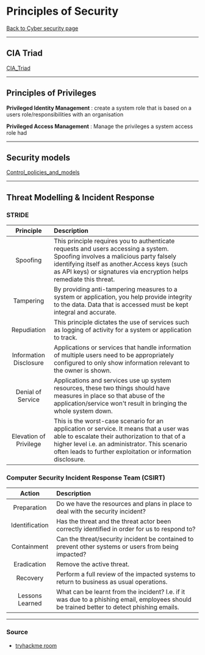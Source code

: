 # Principles of Security
[Back to Cyber security page](./index.md)

---

## CIA Triad
[CIA_Triad](CIA_Triad.md)

---

##  Principles of Privileges
**Privileged Identity Management** : create a system role that is based on a users role/responsibilities with an organisation

**Privileged Access Management** : Manage the privileges a system access role had

---

## Security models
[Control_policies_and_models](Control_policies_and_models.md)

---

## Threat Modelling & Incident Response
 ### **STRIDE** 
|Principle|Description|
|:-:|:-|
|Spoofing|This principle requires you to authenticate requests and users accessing a system. Spoofing involves a malicious party falsely identifying itself as another.Access keys (such as API keys) or signatures via encryption helps remediate this threat.|
|Tampering	|By providing anti-tampering measures to a system or application, you help provide integrity to the data. Data that is accessed must be kept integral and accurate.|
|Repudiation|This principle dictates the use of services such as logging of activity for a system or application to track.|
|Information Disclosure|Applications or services that handle information of multiple users need to be appropriately configured to only show information relevant to the owner is shown.|
|Denial of Service|Applications and services use up system resources, these two things should have measures in place so that abuse of the application/service won't result in bringing the whole system down.|
|Elevation of Privilege|This is the worst-case scenario for an application or service. It means that a user was able to escalate their authorization to that of a higher level i.e. an administrator. This scenario often leads to further exploitation or information disclosure.|


### Computer Security Incident Response Team (CSIRT)

|Action|Description|
|:-:|:-|
|Preparation|Do we have the resources and plans in place to deal with the security incident?|
|Identification|Has the threat and the threat actor been correctly identified in order for us to respond to?|
|Containment|Can the threat/security incident be contained to prevent other systems or users from being impacted?|
|Eradication|Remove the active threat.|
|Recovery |Perform a full review of the impacted systems to return to business as usual operations.|
|Lessons Learned|What can be learnt from the incident? I.e. if it was due to a phishing email, employees should be trained better to detect phishing emails.|

---

### Source
- [tryhackme room](https://tryhackme.com/room/principlesofsecurity)